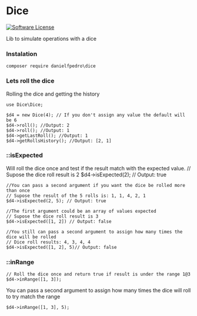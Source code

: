 # Dice
[![Software License](https://img.shields.io/badge/license-MIT-brightgreen.svg?style=flat-square)](LICENSE.txt)

Lib to simulate operations with a dice

### Instalation
`composer require danielfpedro\dice`

### Lets roll the dice
	
Rolling the dice and getting the history
	
	use Dice\Dice;
	
	$d4 = new Dice(4); // If you don't assign any value the default will be 6
	$d4->roll(); //Output: 2
	$d4->roll(); //Output: 1
	$d4->getLastRoll(); //Output: 1
	$d4->getRollsHistory(); //Output: [2, 1]
	
### ::isExpected
Will roll the dice once and test if the result match with the expected value.
	// Supose the dice roll result is 2
	$d4->isExpected(2); // Output: true
	
	//You can pass a second argument if you want the dice be rolled more than once
	// Supose the result of the 5 rolls is: 1, 1, 4, 2, 1
	$d4->isExpected(2, 5); // Output: true
	
	//The first argument could be an array of values expected
	// Supose the dice roll result is 3
	$d4->isExpected([1, 2]) // Output: false
	
	//You still can pass a second argument to assign how many times the dice will be rolled
	// Dice roll results: 4, 3, 4, 4
	$d4->isExpected([1, 2], 5)// Output: false
	
### ::inRange

	// Roll the dice once and return true if result is under the range 1@3
	$d4->inRange([1, 3]);
You can pass a second argument to assign how many times the dice will roll to try match the range

	$d4->inRange([1, 3], 5);
	


